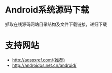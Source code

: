 # Android系统源码下载
抓取在线源码网站目录结构及文件下载链接，递归下载

# 支持网站
* http://aospxref.com/(推荐)
* http://androidos.net.cn/android/
